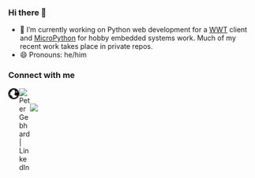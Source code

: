 ### Hi there 👋

- 🔭 I’m currently working on Python web development for a [WWT](https://www.wwt.com) client and [MicroPython](https://micropython.org/) for hobby embedded systems work. Much of my recent work takes place in private repos.
- 😄 Pronouns: he/him

### Connect with me

[<img align="left" alt="petergebhard.com" width="22" src="https://raw.githubusercontent.com/iconic/open-iconic/master/svg/globe.svg" />][website]
[<img align="left" alt="Peter Gebhard | LinkedIn" width="22" src="https://cdn.jsdelivr.net/npm/simple-icons@v3/icons/linkedin.svg" />][linkedin]<br />

[website]: https://www.antonbabenko.com
[linkedin]: https://linkedin.com/in/antonbabenko

<!--
- 🔭 I’m currently working on ...
- 🌱 I’m currently learning ...
- 👯 I’m looking to collaborate on ...
- 🤔 I’m looking for help with ...
- 💬 Ask me about ...
- 📫 How to reach me: ...
- 😄 Pronouns: ...
- ⚡ Fun fact: ...
-->

![](https://hit.yhype.me/github/profile?user_id=28985)
